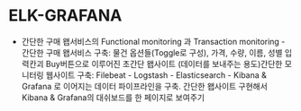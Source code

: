 # ELK-GRAFANA
- 간단한 구매 왭서비스의 Functional monitoring 과 Transaction monitoring - 간단한 구매 왭서비스 구축: 물건 옵션들(Toggle로 구성), 가격, 수량, 이름, 성별 입력칸괴 Buy버튼으로 이루어진 초간단 왭사이트 (데이터를 보내주는 용도)간단한 모니터링 웹사이트 구축: Filebeat - Logstash - Elasticsearch - Kibana &amp; Grafana 로 이어지는 데이터 파이프라인을 구축. 간단한 왭사이트 구현해서 Kibana &amp; Grafana의 대쉬보드를 한 페이지로 보여주기
